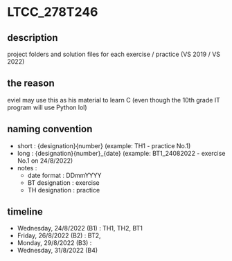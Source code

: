 # LTCC_278T246
## description 
project folders and solution files for each exercise / practice (VS 2019 / VS 2022)

## the reason
eviel may use this as his material to learn C (even though the 10th grade IT program will use Python lol)

## naming convention
- short : {designation}{number} (example: TH1 - practice No.1)
- long : {designation}{number}_{date} (example: BT1_24082022 - exercise No.1 on 24/8/2022)
- notes :
  - date format : DDmmYYYY
  - BT designation : exercise
  - TH designation : practice

## timeline
- Wednesday, 24/8/2022 (B1) : TH1, TH2, BT1
- Friday, 26/8/2022 (B2) : BT2,
- Monday, 29/8/2022 (B3) :
- Wednesday, 31/8/2022 (B4)
